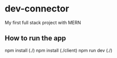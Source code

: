 # dev-connector
My first full stack project with MERN

## How to run the app
npm install (./)
npm install (./client)
npm run dev (./)
